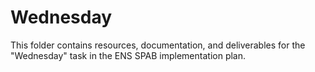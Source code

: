 # Wednesday

This folder contains resources, documentation, and deliverables for the "Wednesday" task in the ENS SPAB implementation plan.
